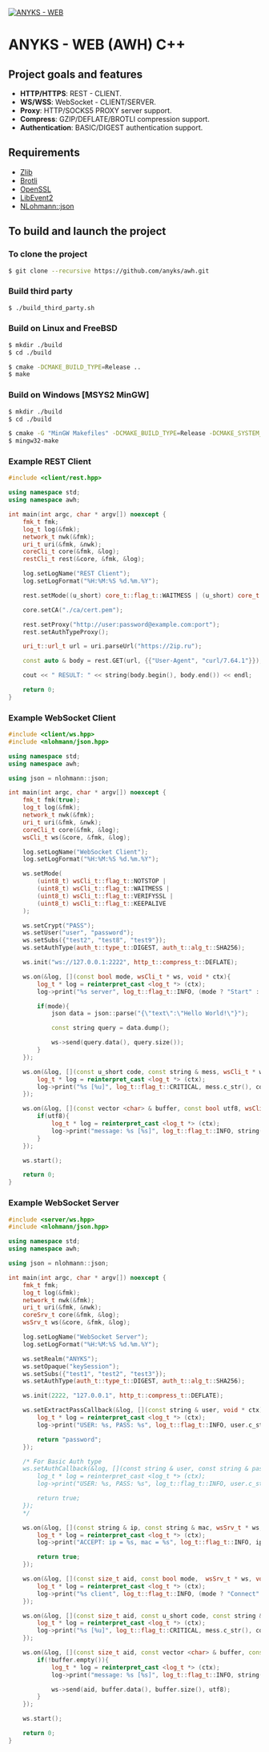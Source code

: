 [![ANYKS - WEB](https://raw.githubusercontent.com/anyks/awh/main/img/banner.jpg)](https://anyks.com)

# ANYKS - WEB (AWH) C++

## Project goals and features

- **HTTP/HTTPS**: REST - CLIENT.
- **WS/WSS**: WebSocket - CLIENT/SERVER.
- **Proxy**: HTTP/SOCKS5 PROXY server support.
- **Compress**: GZIP/DEFLATE/BROTLI compression support.
- **Authentication**: BASIC/DIGEST authentication support.

## Requirements

- [Zlib](http://www.zlib.net)
- [Brotli](https://github.com/google/brotli)
- [OpenSSL](https://www.openssl.org)
- [LibEvent2](https://github.com/libevent/libevent)
- [NLohmann::json](https://github.com/nlohmann/json)

## To build and launch the project

### To clone the project

```bash
$ git clone --recursive https://github.com/anyks/awh.git
```

### Build third party

```bash
$ ./build_third_party.sh
```

### Build on Linux and FreeBSD

```bash
$ mkdir ./build
$ cd ./build

$ cmake -DCMAKE_BUILD_TYPE=Release ..
$ make
```

### Build on Windows [MSYS2 MinGW]

```bash
$ mkdir ./build
$ cd ./build

$ cmake -G "MinGW Makefiles" -DCMAKE_BUILD_TYPE=Release -DCMAKE_SYSTEM_NAME=Windows ..
$ mingw32-make
```

### Example REST Client

```c++
#include <client/rest.hpp>

using namespace std;
using namespace awh;

int main(int argc, char * argv[]) noexcept {
	fmk_t fmk;
	log_t log(&fmk);
	network_t nwk(&fmk);
	uri_t uri(&fmk, &nwk);
	coreCli_t core(&fmk, &log);
	restCli_t rest(&core, &fmk, &log);

	log.setLogName("REST Client");
	log.setLogFormat("%H:%M:%S %d.%m.%Y");

	rest.setMode((u_short) core_t::flag_t::WAITMESS | (u_short) core_t::flag_t::VERIFYSSL);

	core.setCA("./ca/cert.pem");

	rest.setProxy("http://user:password@example.com:port");
	rest.setAuthTypeProxy();

	uri_t::url_t url = uri.parseUrl("https://2ip.ru");

	const auto & body = rest.GET(url, {{"User-Agent", "curl/7.64.1"}});

	cout << " RESULT: " << string(body.begin(), body.end()) << endl;

	return 0;
}
```

### Example WebSocket Client

```c++
#include <client/ws.hpp>
#include <nlohmann/json.hpp>

using namespace std;
using namespace awh;

using json = nlohmann::json;

int main(int argc, char * argv[]) noexcept {
	fmk_t fmk(true);
	log_t log(&fmk);
	network_t nwk(&fmk);
	uri_t uri(&fmk, &nwk);
	coreCli_t core(&fmk, &log);
	wsCli_t ws(&core, &fmk, &log);

	log.setLogName("WebSocket Client");
	log.setLogFormat("%H:%M:%S %d.%m.%Y");

	ws.setMode(
		(uint8_t) wsCli_t::flag_t::NOTSTOP |
		(uint8_t) wsCli_t::flag_t::WAITMESS |
		(uint8_t) wsCli_t::flag_t::VERIFYSSL |
		(uint8_t) wsCli_t::flag_t::KEEPALIVE
	);

	ws.setCrypt("PASS");
	ws.setUser("user", "password");
	ws.setSubs({"test2", "test8", "test9"});
	ws.setAuthType(auth_t::type_t::DIGEST, auth_t::alg_t::SHA256);

	ws.init("ws://127.0.0.1:2222", http_t::compress_t::DEFLATE);

	ws.on(&log, [](const bool mode, wsCli_t * ws, void * ctx){
		log_t * log = reinterpret_cast <log_t *> (ctx);
		log->print("%s server", log_t::flag_t::INFO, (mode ? "Start" : "Stop"));

		if(mode){
			json data = json::parse("{\"text\":\"Hello World!\"}");

			const string query = data.dump();

			ws->send(query.data(), query.size());
		}
	});

	ws.on(&log, [](const u_short code, const string & mess, wsCli_t * ws, void * ctx){
		log_t * log = reinterpret_cast <log_t *> (ctx);
		log->print("%s [%u]", log_t::flag_t::CRITICAL, mess.c_str(), code);
	});

	ws.on(&log, [](const vector <char> & buffer, const bool utf8, wsCli_t * ws, void * ctx){
		if(utf8){
			log_t * log = reinterpret_cast <log_t *> (ctx);
			log->print("message: %s [%s]", log_t::flag_t::INFO, string(buffer.begin(), buffer.end()).c_str(), ws->getSub().c_str());
		}
	});

	ws.start();

	return 0;
}
```

### Example WebSocket Server

```c++
#include <server/ws.hpp>
#include <nlohmann/json.hpp>

using namespace std;
using namespace awh;

using json = nlohmann::json;

int main(int argc, char * argv[]) noexcept {
	fmk_t fmk;
	log_t log(&fmk);
	network_t nwk(&fmk);
	uri_t uri(&fmk, &nwk);
	coreSrv_t core(&fmk, &log);
	wsSrv_t ws(&core, &fmk, &log);

	log.setLogName("WebSocket Server");
	log.setLogFormat("%H:%M:%S %d.%m.%Y");

	ws.setRealm("ANYKS");
	ws.setOpaque("keySession");
	ws.setSubs({"test1", "test2", "test3"});
	ws.setAuthType(auth_t::type_t::DIGEST, auth_t::alg_t::SHA256);

	ws.init(2222, "127.0.0.1", http_t::compress_t::DEFLATE);

	ws.setExtractPassCallback(&log, [](const string & user, void * ctx) -> string {
		log_t * log = reinterpret_cast <log_t *> (ctx);
		log->print("USER: %s, PASS: %s", log_t::flag_t::INFO, user.c_str(), "password");

		return "password";
	});

	/* For Basic Auth type
	ws.setAuthCallback(&log, [](const string & user, const string & password, void * ctx) -> bool {
		log_t * log = reinterpret_cast <log_t *> (ctx);
		log->print("USER: %s, PASS: %s", log_t::flag_t::INFO, user.c_str(), password.c_str());

		return true;
	});
	*/

	ws.on(&log, [](const string & ip, const string & mac, wsSrv_t * ws, void * ctx) -> bool {
		log_t * log = reinterpret_cast <log_t *> (ctx);
		log->print("ACCEPT: ip = %s, mac = %s", log_t::flag_t::INFO, ip.c_str(), mac.c_str());

		return true;
	});

	ws.on(&log, [](const size_t aid, const bool mode,  wsSrv_t * ws, void * ctx) noexcept {
		log_t * log = reinterpret_cast <log_t *> (ctx);
		log->print("%s client", log_t::flag_t::INFO, (mode ? "Connect" : "Disconnect"));
	});

	ws.on(&log, [](const size_t aid, const u_short code, const string & mess,  wsSrv_t * ws, void * ctx) noexcept {
		log_t * log = reinterpret_cast <log_t *> (ctx);
		log->print("%s [%u]", log_t::flag_t::CRITICAL, mess.c_str(), code);
	});

	ws.on(&log, [](const size_t aid, const vector <char> & buffer, const bool utf8,  wsSrv_t * ws, void * ctx) noexcept {
		if(!buffer.empty()){
			log_t * log = reinterpret_cast <log_t *> (ctx);
			log->print("message: %s [%s]", log_t::flag_t::INFO, string(buffer.begin(), buffer.end()).c_str(), ws->getSub(aid).c_str());

			ws->send(aid, buffer.data(), buffer.size(), utf8);
		}
	});

	ws.start();

	return 0;
}
```
